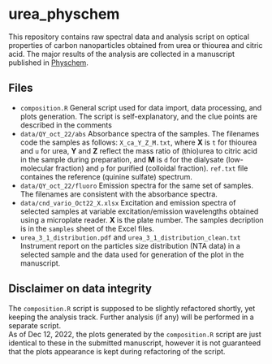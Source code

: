 # urea_physchem
This repository contains raw spectral data and analysis script on optical properties of carbon nanoparticles obtained from urea or thiourea and citric acid. The major results of the analysis are collected in a manuscript published in [Physchem](https://www.mdpi.com/2673-7167/3/1/8).  

## Files
* `composition.R` General script used for data import, data processing, and plots generation. The script is self-explanatory, and the clue points are described in the comments
* `data/QY_oct_22/abs` Absorbance spectra of the samples. The filenames code the samples as follows: `X_ca_Y_Z_M.txt`, where **X** is `t` for thiourea and `u` for urea, **Y** and **Z** reflect the mass ratio of (thio)urea to citric acid in the sample during preparation, and **M** is `d` for the dialysate (low-molecular fraction) and `p` for purified (colloidal fraction). `ref.txt` file containes the reference (quinine sulfate) spectrum.
* `data/QY_oct_22/fluoro` Emission spectra for the same set of samples. The filenames are consistent with the absorbance spectra.
* `data/cnd_vario_Oct22_X.xlsx` Excitation and emission spectra of selected samples at variable excitation/emission wavelengths obtained using a microplate reader. **X** is the plate number. The samples decription is in the `samples` sheet of the Excel files.
* `urea_3_1_distribution.pdf` and `urea_3_1_distribution_clean.txt` Instrument report on the particles size distribution (NTA data) in a selected sample and the data used for generation of the plot in the manuscript.

## Disclaimer on data integrity
The `composition.R` script is supposed to be slightly refactored shortly, yet keeping the analysis track. Further analysis (if any) will be performed in a separate script.  
As of Dec 12, 2022, the plots generated by the `composition.R` script are just identical to these in the submitted manuscript, however it is not guaranteed that the plots appearance is kept during refactoring of the script.
